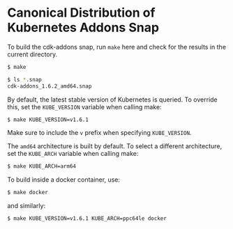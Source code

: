 # Canonical Distribution of Kubernetes Addons Snap

To build the cdk-addons snap, run `make` here and check for the results in the current directory.

```sh
$ make

$ ls *.snap
cdk-addons_1.6.2_amd64.snap
```

By default, the latest stable version of Kubernetes is queried. To override this,
set the `KUBE_VERSION` variable when calling make:

```sh
$ make KUBE_VERSION=v1.6.1
```

Make sure to include the `v` prefix when specifying `KUBE_VERSION`.

The `amd64` architecture is built by default. To select a different architecture,
set the `KUBE_ARCH` variable when calling make:

```sh
$ make KUBE_ARCH=arm64
```

To build inside a docker container, use:

```sh
$ make docker
```

and similarly:

```sh
$ make KUBE_VERSION=v1.6.1 KUBE_ARCH=ppc64le docker
```
